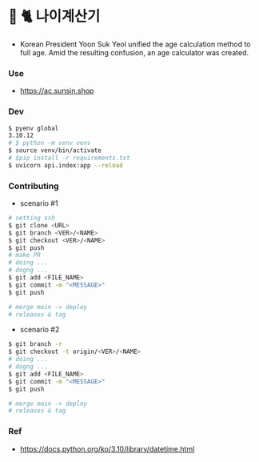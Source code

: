 # 💾 🐈 나이계산기
- Korean President Yoon Suk Yeol unified the age calculation method to full age. Amid the resulting confusion, an age calculator was created.

### Use
- https://ac.sunsin.shop
### Dev
```bash
$ pyenv global
3.10.12
# $ python -m venv venv
$ source venv/bin/activate
# $pip install -r requirements.txt
$ uvicorn api.index:app --reload
```

### Contributing
- scenario #1
```bash
# setting ssh
$ git clone <URL>
$ git branch <VER>/<NAME>
$ git checkout <VER>/<NAME>
$ git push
# make PR
# doing ...
# dogng ...
$ git add <FILE_NAME>
$ git commit -m "<MESSAGE>"
$ git push

# merge main -> deploy
# releases & tag
```
- scenario #2
```bash
$ git branch -r
$ git checkout -t origin/<VER>/<NAME>
# doing ...
# dogng ...
$ git add <FILE_NAME>
$ git commit -m "<MESSAGE>"
$ git push

# merge main -> deploy
# releases & tag
```
### Ref
- https://docs.python.org/ko/3.10/library/datetime.html
